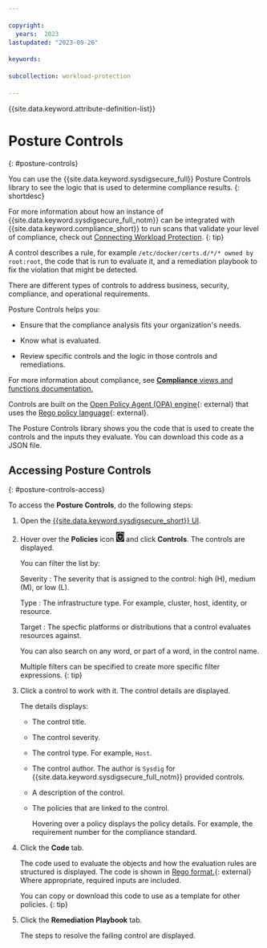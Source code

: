 ```yaml
---

copyright:
  years:  2023
lastupdated: "2023-09-26"

keywords:

subcollection: workload-protection

---
```


{{site.data.keyword.attribute-definition-list}}

# Posture Controls
{: #posture-controls}

You can use the {{site.data.keyword.sysdigsecure_full}} Posture Controls library to see the logic that is used to determine compliance results.
{: shortdesc}

For more information about how an instance of {{site.data.keyword.sysdigsecure_full_notm}} can be integrated with {{site.data.keyword.compliance_short}} to run scans that validate your level of compliance, check out [Connecting Workload Protection](cloud.ibm.com/docs/security-compliance?topic=security-compliance-setup-workload-protection).
{: tip}

A control describes a rule, for example `/etc/docker/certs.d/*/* owned by root:root`, the code that is run to evaluate it, and a remediation playbook to fix the violation that might be detected.

There are different types of controls to address business, security, compliance, and operational requirements.

Posture Controls helps you:

* Ensure that the compliance analysis fits your organization's needs.

* Know what is evaluated.

* Review specific controls and the logic in those controls and remediations.

For more information about compliance, see [**Compliance** views and functions documentation.](/docs/workload-protection?topic=workload-protection-compliance)

Controls are built on the [Open Policy Agent (OPA) engine](https://www.openpolicyagent.org/docs/latest/){: external} that uses the [Rego policy language](https://www.openpolicyagent.org/docs/latest/policy-language/){: external}.

The Posture Controls library shows you the code that is used to create the controls and the inputs they evaluate. You can download this code as a JSON file.


## Accessing Posture Controls
{: #posture-controls-access}

To access the **Posture Controls**, do the following steps:

1. Open the [{{site.data.keyword.sysdigsecure_short}} UI](/docs/workload-protection?topic=workload-protection-launch).

2. Hover over the **Policies** icon ![Policies icon](/images/policies.png "Policies") and click **Controls**. The controls are displayed.

   You can filter the list by:

   Severity
   :   The severity that is assigned to the control: high (H), medium (M), or low (L).

   Type
   :   The infrastructure type. For example, cluster, host, identity, or resource.

   Target
   :   The specfic platforms or distributions that a control evaluates resources against.

   You can also search on any word, or part of a word, in the control name.

   Multiple filters can be specified to create more specific filter expressions.
   {: tip}

3. Click a control to work with it. The control details are displayed.

   The details displays:

   * The control title.

   * The control severity.

   * The control type. For example, `Host`.

   * The control author. The author is `Sysdig` for {{site.data.keyword.sysdigsecure_full_notm}} provided controls.

   * A description of the control.

   * The policies that are linked to the control.

     Hovering over a policy displays the policy details. For example, the requirement number for the compliance standard.

4. Click the **Code** tab.

   The code used to evaluate the objects and how the evaluation rules are structured is displayed. The code is shown in [Rego format.](https://www.openpolicyagent.org/docs/latest/policy-language/){: external} Where appropriate, required inputs are included.

   You can copy or download this code to use as a template for other policies.
   {: tip}

5. Click the **Remediation Playbook** tab.

   The steps to resolve the failing control are displayed.
